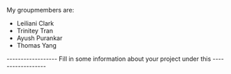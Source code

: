 My groupmembers are:
- Leiliani Clark
- Trinitey Tran
- Ayush Purankar
- Thomas Yang


------------------ Fill in some information about your project under this ------------------
